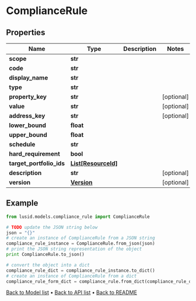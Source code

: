 # ComplianceRule


## Properties
Name | Type | Description | Notes
------------ | ------------- | ------------- | -------------
**scope** | **str** |  | 
**code** | **str** |  | 
**display_name** | **str** |  | 
**type** | **str** |  | 
**property_key** | **str** |  | [optional] 
**value** | **str** |  | [optional] 
**address_key** | **str** |  | [optional] 
**lower_bound** | **float** |  | 
**upper_bound** | **float** |  | 
**schedule** | **str** |  | 
**hard_requirement** | **bool** |  | 
**target_portfolio_ids** | [**List[ResourceId]**](ResourceId.md) |  | 
**description** | **str** |  | [optional] 
**version** | [**Version**](Version.md) |  | [optional] 

## Example

```python
from lusid.models.compliance_rule import ComplianceRule

# TODO update the JSON string below
json = "{}"
# create an instance of ComplianceRule from a JSON string
compliance_rule_instance = ComplianceRule.from_json(json)
# print the JSON string representation of the object
print ComplianceRule.to_json()

# convert the object into a dict
compliance_rule_dict = compliance_rule_instance.to_dict()
# create an instance of ComplianceRule from a dict
compliance_rule_form_dict = compliance_rule.from_dict(compliance_rule_dict)
```
[Back to Model list](../README.md#documentation-for-models) &#8226; [Back to API list](../README.md#documentation-for-api-endpoints) &#8226; [Back to README](../README.md)


